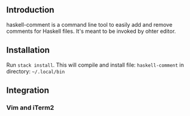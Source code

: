 
## Introduction

haskell-comment is a command line tool to easily add and remove comments for Haskell files. It's meant to be invoked by ohter editor. 

## Installation

Run `stack install`. This will compile and install file: `haskell-comment` in  directory: `~/.local/bin`

## Integration

### Vim and iTerm2
